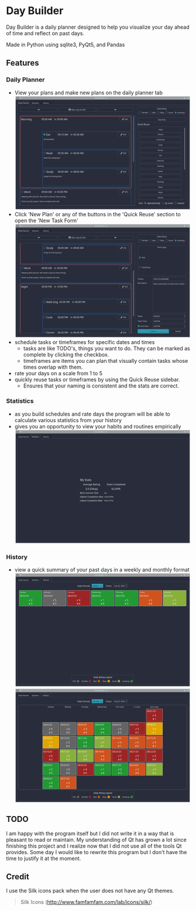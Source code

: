 # Day Builder

Day Builder is a daily planner designed to help you visualize your day ahead of time and reflect on past days.

Made in Python using sqlite3, PyQt5, and Pandas

## Features

### Daily Planner
- View your plans and make new plans on the daily planner tab
![View of the daily planner](./examples/dailyplanner.png)
- Click 'New Plan' or any of the buttons in the 'Quick Reuse' section to open the 'New Task Form'
![Adding a new plan](./examples/new-task.png)
- schedule tasks or timeframes for specific dates and times
  - tasks are like TODO's, things you want to do. They can be marked as complete by clicking the checkbox.
  - timeframes are items you can plan that visually contain tasks whose times overlap with them.
- rate your days on a scale from 1 to 5
- quickly reuse tasks or timeframes by using the Quick Reuse sidebar.
  - Ensures that your naming is consistent and the stats are correct.


### Statistics
- as you build schedules and rate days the program will be able to calculate various statistics from your history
- gives you an opportunity to view your habits and routines empirically
![Stats screen displays overall stats about task comletion and day ratings](./examples/stats.png)

### History
- view a quick summary of your past days in a weekly and monthly format
![History view in weekly format](./examples/weekly-history.png)
![History view in monthly format](./examples/monthly-history.png)

## TODO

I am happy with the program itself but I did not write it in a way that is pleasant to read or maintain.
My understanding of Qt has grown a lot since finishing this project and I realize now that I did not use all of the
tools Qt provides.
Some day I would like to rewrite this program but I don't have the time to justify it at the moment.

## Credit
I use the Silk icons pack when the user does not have any Qt themes.
  > Silk Icons (http://www.famfamfam.com/lab/icons/silk/)
